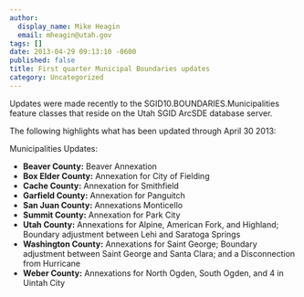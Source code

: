 ```yaml
---
author:
  display_name: Mike Heagin
  email: mheagin@utah.gov
tags: []
date: 2013-04-29 09:13:10 -0600
published: false
title: First quarter Municipal Boundaries updates
category: Uncategorized
---
```


Updates were made recently to the SGID10.BOUNDARIES.Municipalities feature classes that reside on the Utah SGID ArcSDE database server.

The following highlights what has been updated through April 30 2013:

Municipalities Updates:

- **Beaver County:** Beaver Annexation
- **Box Elder County:** Annexation for City of Fielding
- **Cache County:** Annexation for Smithfield
- **Garfield County:** Annexation for Panguitch
- **San Juan County:** Annexations Monticello
- **Summit County:** Annexation for Park City
- **Utah County:** Annexations for Alpine, American Fork, and Highland; Boundary adjustment between Lehi and Saratoga Springs
- **Washington County:** Annexations for Saint George; Boundary adjustment between Saint George and Santa Clara; and a Disconnection from Hurricane
- **Weber County:** Annexations for North Ogden, South Ogden, and 4 in Uintah City
